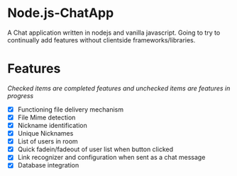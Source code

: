 # Node.js-ChatApp
A Chat application written in nodejs and vanilla javascript. Going to try to continually add features without clientside frameworks/libraries.

# Features
*Checked items are completed features  and unchecked items are features in progress*
- [x] Functioning file delivery mechanism
- [x] File Mime detection
- [x] Nickname identification
- [X] Unique Nicknames
- [x] List of users in room
- [x] Quick fadein/fadeout of user list when button clicked 
- [X] Link recognizer and configuration when sent as a chat message
- [X] Database integration
